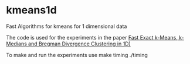 # kmeans1d
Fast Algorithms for kmeans for 1 dimensional data

The code is used for the experiments in the paper 
[Fast Exact k-Means, k-Medians and Bregman Divergence Clustering in 1D)](https://arxiv.org/abs/1701.07204])

To make and run the experiments use
make timing
./timing
